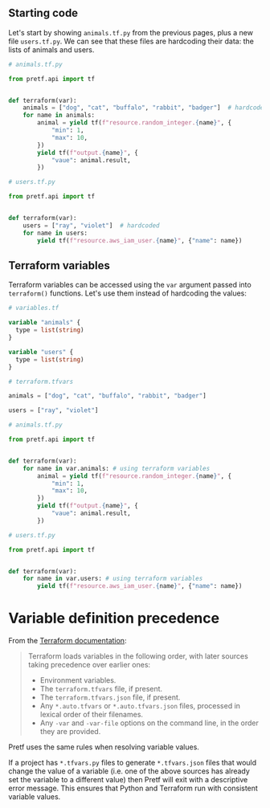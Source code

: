 ## Starting code

Let's start by showing `animals.tf.py` from the previous pages, plus a new file `users.tf.py`. We can see that these files are hardcoding their data: the lists of animals and users.

```python
# animals.tf.py

from pretf.api import tf


def terraform(var):
    animals = ["dog", "cat", "buffalo", "rabbit", "badger"]  # hardcoded
    for name in animals:
        animal = yield tf(f"resource.random_integer.{name}", {
            "min": 1,
            "max": 10,
        })
        yield tf(f"output.{name}", {
            "vaue": animal.result,
        })
```

```python
# users.tf.py

from pretf.api import tf


def terraform(var):
    users = ["ray", "violet"]  # hardcoded
    for name in users:
        yield tf(f"resource.aws_iam_user.{name}", {"name": name})
```

## Terraform variables

Terraform variables can be accessed using the `var` argument passed into `terraform()` functions. Let's use them instead of hardcoding the values:


```terraform
# variables.tf

variable "animals" {
  type = list(string)
}

variable "users" {
  type = list(string)
}
```

```terraform
# terraform.tfvars

animals = ["dog", "cat", "buffalo", "rabbit", "badger"]

users = ["ray", "violet"]
```

```python
# animals.tf.py

from pretf.api import tf


def terraform(var):
    for name in var.animals: # using terraform variables
        animal = yield tf(f"resource.random_integer.{name}", {
            "min": 1,
            "max": 10,
        })
        yield tf(f"output.{name}", {
            "vaue": animal.result,
        })
```

```python
# users.tf.py

from pretf.api import tf


def terraform(var):
    for name in var.users: # using terraform variables
        yield tf(f"resource.aws_iam_user.{name}", {"name": name})
```

# Variable definition precedence

From the [Terraform documentation](https://www.terraform.io/docs/configuration/variables.html#variable-definition-precedence
):

<blockquote>
    <p>Terraform loads variables in the following order, with later sources taking precedence over earlier ones:</p>
    <ul>
        <li>Environment variables.</li>
        <li>The <code>terraform.tfvars</code> file, if present.</li>
        <li>The <code>terraform.tfvars.json</code> file, if present.</li>
        <li>Any <code>*.auto.tfvars</code> or <code>*.auto.tfvars.json</code> files, processed in lexical order of their filenames.</li>
        <li> Any <code>-var</code> and <code>-var-file</code> options on the command line, in the order they are provided.</li>
    </ul>
</blockquote>

Pretf uses the same rules when resolving variable values.

If a project has `*.tfvars.py` files to generate `*.tfvars.json` files that would change the value of a variable (i.e. one of the above sources has already set the variable to a different value) then Pretf will exit with a descriptive error message. This ensures that Python and Terraform run with consistent variable values.
